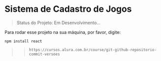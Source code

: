 <h1> Sistema de Cadastro de Jogos </h1>

> Status do Projeto: Em Desenvolvimento...

Para rodar esse projeto na sua máquina, por favor, digite:

```
npm install react
```

>> ```https://cursos.alura.com.br/course/git-github-repositorio-commit-versoes```
